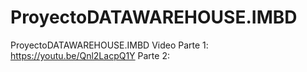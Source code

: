 # ProyectoDATAWAREHOUSE.IMBD
ProyectoDATAWAREHOUSE.IMBD
Video Parte 1: https://youtu.be/Qnl2LacpQ1Y
Parte 2:       
